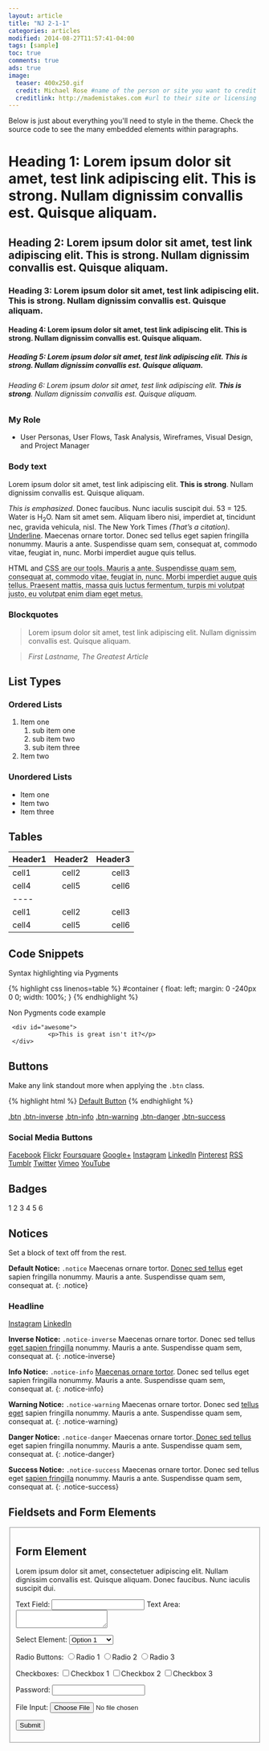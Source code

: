 ```yaml
---
layout: article
title: "NJ 2-1-1"
categories: articles
modified: 2014-08-27T11:57:41-04:00
tags: [sample]
toc: true
comments: true
ads: true
image:
  teaser: 400x250.gif
  credit: Michael Rose #name of the person or site you want to credit
  creditlink: http://mademistakes.com #url to their site or licensing
---
```


Below is just about everything you'll need to style in the theme. Check the source code to see the many embedded elements within paragraphs.

# Heading 1: Lorem ipsum dolor sit amet, test link adipiscing elit. **This is strong**. Nullam dignissim convallis est. Quisque aliquam.

## Heading 2: Lorem ipsum dolor sit amet, test link adipiscing elit. **This is strong**. Nullam dignissim convallis est. Quisque aliquam.

### Heading 3: Lorem ipsum dolor sit amet, test link adipiscing elit. **This is strong**. Nullam dignissim convallis est. Quisque aliquam.

#### Heading 4: Lorem ipsum dolor sit amet, test link adipiscing elit. **This is strong**. Nullam dignissim convallis est. Quisque aliquam.

##### Heading 5: Lorem ipsum dolor sit amet, test link adipiscing elit. **This is strong**. Nullam dignissim convallis est. Quisque aliquam.

###### Heading 6: Lorem ipsum dolor sit amet, test link adipiscing elit. **This is strong**. Nullam dignissim convallis est. Quisque aliquam.

### My Role

* User Personas, User Flows, Task Analysis, Wireframes, Visual Design, and Project Manager 

### Body text

Lorem ipsum dolor sit amet, test link adipiscing elit. **This is strong**. Nullam dignissim convallis est. Quisque aliquam.

*This is emphasized*. Donec faucibus. Nunc iaculis suscipit dui. 53 = 125. Water is H<sub>2</sub>O. Nam sit amet sem. Aliquam libero nisi, imperdiet at, tincidunt nec, gravida vehicula, nisl. The New York Times <cite>(That’s a citation)</cite>. <u>Underline</u>. Maecenas ornare tortor. Donec sed tellus eget sapien fringilla nonummy. Mauris a ante. Suspendisse quam sem, consequat at, commodo vitae, feugiat in, nunc. Morbi imperdiet augue quis tellus.

HTML and <abbr title="cascading stylesheets">CSS<abbr> are our tools. Mauris a ante. Suspendisse quam sem, consequat at, commodo vitae, feugiat in, nunc. Morbi imperdiet augue quis tellus. Praesent mattis, massa quis luctus fermentum, turpis mi volutpat justo, eu volutpat enim diam eget metus.

### Blockquotes

> Lorem ipsum dolor sit amet, test link adipiscing elit. Nullam dignissim convallis est. Quisque aliquam.

> <cite>First Lastname, *The Greatest Article*</cite>

## List Types

### Ordered Lists

1. Item one
      1. sub item one
      2. sub item two
      3. sub item three
2. Item two

### Unordered Lists

* Item one
* Item two
* Item three

## Tables

| Header1 | Header2 | Header3 |
|:--------|:-------:|--------:|
| cell1   | cell2   | cell3   |
| cell4   | cell5   | cell6   |
|----
| cell1   | cell2   | cell3   |
| cell4   | cell5   | cell6   |

## Code Snippets

Syntax highlighting via Pygments

{% highlight css linenos=table %}
#container {
     float: left; 
     margin: 0 -240px 0 0; 
     width: 100%;
}
{% endhighlight %}

Non Pygments code example

     <div id="awesome">
               <p>This is great isn't it?</p>
     </div>

## Buttons

Make any link standout more when applying the `.btn` class.

{% highlight html %}
<a href="#" class="btn">Default Button</a>
{% endhighlight %}

<a href="#" class="btn">.btn</a>
<a href="#" class="btn-inverse">.btn-inverse</a>
<a href="#" class="btn-info">.btn-info</a>
<a href="#" class="btn-warning">.btn-warning</a>
<a href="#" class="btn-danger">.btn-danger</a>
<a href="#" class="btn-success">.btn-success</a>

### Social Media Buttons

<a href="#" class="btn-social facebook"><i class="fa fa-facebook" aria-hidden="true"></i> Facebook</a>
<a href="#" class="btn-social flickr"><i class="fa fa-flickr" aria-hidden="true"></i> Flickr</a>
<a href="#" class="btn-social foursquare"><i class="fa fa-foursquare" aria-hidden="true"></i> Foursquare</a>
<a href="#" class="btn-social google-plus"><i class="fa fa-google-plus" aria-hidden="true"></i> Google+</a>
<a href="#" class="btn-social instagram"><i class="fa fa-instagram" aria-hidden="true"></i> Instagram</a>
<a href="#" class="btn-social linkedin"><i class="fa fa-linkedin" aria-hidden="true"></i> LinkedIn</a>
<a href="#" class="btn-social pinterest"><i class="fa fa-pinterest" aria-hidden="true"></i> Pinterest</a>
<a href="#" class="btn-social rss"><i class="fa fa-rss" aria-hidden="true"></i> RSS</a>
<a href="#" class="btn-social tumblr"><i class="fa fa-tumblr" aria-hidden="true"></i> Tumblr</a>
<a href="#" class="btn-social twitter"><i class="fa fa-twitter" aria-hidden="true"></i> Twitter</a>
<a href="#" class="btn-social vimeo"><i class="fa fa-vimeo-square" aria-hidden="true"></i> Vimeo</a>
<a href="#" class="btn-social youtube"><i class="fa fa-youtube" aria-hidden="true"></i> YouTube</a>

## Badges

<div class="badges">
     <span class="badge">1</span>
     <span class="badge inverse">2</span>
     <span class="badge info">3</span>
     <span class="badge warning">4</span>
     <span class="badge danger">5</span>
     <span class="badge success">6</span>
</div>

## Notices

Set a block of text off from the rest.

**Default Notice:** `.notice` Maecenas ornare tortor. [Donec sed tellus]() eget sapien fringilla nonummy. Mauris a ante. Suspendisse quam sem, consequat at.
{: .notice}

<div class="notice">
     <h3>Headline</h3>
     <div class="inline-btn">
          <a href="#" class="btn-social instagram"><i class="fa fa-instagram" aria-hidden="true"></i> Instagram</a>
          <a href="#" class="btn-social linkedin"><i class="fa fa-linkedin" aria-hidden="true"></i> LinkedIn</a>
     </div><!-- /.inline-btn -->
</div><!-- /.notice -->

**Inverse Notice:** `.notice-inverse` Maecenas ornare tortor. Donec sed tellus [eget sapien fringilla]() nonummy. Mauris a ante. Suspendisse quam sem, consequat at.
{: .notice-inverse}

**Info Notice:** `.notice-info` [Maecenas ornare tortor](). Donec sed tellus eget sapien fringilla nonummy. Mauris a ante. Suspendisse quam sem, consequat at.
{: .notice-info}

**Warning Notice:** `.notice-warning` Maecenas ornare tortor. Donec sed [tellus eget]() sapien fringilla nonummy. Mauris a ante. Suspendisse quam sem, consequat at.
{: .notice-warning}

**Danger Notice:** `.notice-danger` Maecenas ornare tortor.[ Donec sed tellus]() eget sapien fringilla nonummy. Mauris a ante. Suspendisse quam sem, consequat at.
{: .notice-danger}

**Success Notice:** `.notice-success` Maecenas ornare tortor. Donec sed tellus eget [sapien fringilla]() nonummy. Mauris a ante. Suspendisse quam sem, consequat at.
{: .notice-success}

## Fieldsets and Form Elements

<fieldset>
     <form>
          <h2>Form Element</h2>
          <p>Lorem ipsum dolor sit amet, consectetuer adipiscing elit. Nullam dignissim convallis est. Quisque aliquam. Donec faucibus. Nunc iaculis suscipit dui.</p>
          <label for="text_field">Text Field:</label>
          <input type="text" id="text_field" />
          <label for="text_area">Text Area:</label>
          <textarea id="text_area"></textarea>
          <p>
               <label for="select_element">Select Element:</label>
               <select name="select_element">
                    <optgroup label="Option Group 1">
                         <option value="1">Option 1</option>
                         <option value="2">Option 2</option>
                         <option value="3">Option 3</option>
                    </optgroup>
                    <optgroup label="Option Group 2">
                         <option value="1">Option 1</option>
                         <option value="2">Option 2</option>
                         <option value="3">Option 3</option>
                    </optgroup>
               </select>
          </p>
          <p>
               <label for="radio_buttons">Radio Buttons:</label>
               <label><input type="radio" class="radio" name="radio_button" value="radio_1" />Radio 1</label>
               <label><input type="radio" class="radio" name="radio_button" value="radio_2" />Radio 2</label>
               <label><input type="radio" class="radio" name="radio_button" value="radio_3" />Radio 3</label>
          </p>
          <p>
               <label for="checkboxes">Checkboxes:</label>
               <label><input type="checkbox" class="checkbox" name="checkboxes" value="check_1" />Checkbox 1</label>
               <label><input type="checkbox" class="checkbox" name="checkboxes" value="check_2" />Checkbox 2</label>
               <label><input type="checkbox" class="checkbox" name="checkboxes" value="check_3" />Checkbox 3</label>
          </p>
          <p>
               <label for="password">Password:</label>
               <input type="password" class="password" name="password" />
          </p>
          <p>
               <label for="file">File Input:</label>
               <input type="file" class="file" name="file" />
          </p>
          <p>
               <input class="btn" type="submit" value="Submit" />
          </p>
     </form>
</fieldset>

